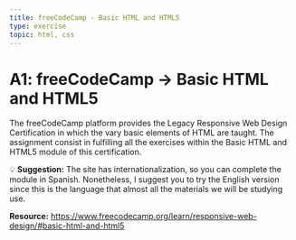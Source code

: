 ```yaml
---
title: freeCodeCamp - Basic HTML and HTML5
type: exercise
topic: html, css
---
```


# A1: freeCodeCamp → Basic HTML and HTML5

The freeCodeCamp platform provides the Legacy Responsive Web Design Certification in which the vary basic elements of HTML are taught. The assignment consist in fulfilling all the exercises within the Basic HTML and HTML5 module of this certification.

💡 **Suggestion:** The site has internationalization, so you can complete the module in Spanish. Nonetheless, I suggest you to try the English version since this is the language that almost all the materials we will be studying use.

**Resource:** https://www.freecodecamp.org/learn/responsive-web-design/#basic-html-and-html5
